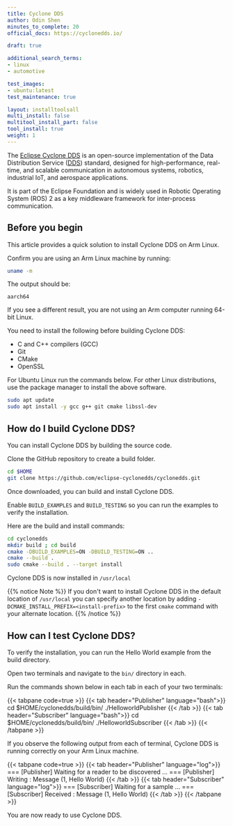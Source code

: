 ```yaml
---
title: Cyclone DDS
author: Odin Shen
minutes_to_complete: 20
official_docs: https://cyclonedds.io/

draft: true

additional_search_terms:
- linux
- automotive

test_images:
- ubuntu:latest
test_maintenance: true

layout: installtoolsall
multi_install: false
multitool_install_part: false
tool_install: true
weight: 1
---
```


The [Eclipse Cyclone DDS](https://cyclonedds.io/) is an open-source implementation of the Data Distribution Service ([DDS](https://en.wikipedia.org/wiki/Data_Distribution_Service)) standard, designed for high-performance, real-time, and scalable communication in autonomous systems, robotics, industrial IoT, and aerospace applications.

It is part of the Eclipse Foundation and is widely used in Robotic Operating System (ROS) 2 as a key middleware framework for inter-process communication.

## Before you begin

This article provides a quick solution to install Cyclone DDS on Arm Linux.

Confirm you are using an Arm Linux machine by running:

```bash
uname -m
```

The output should be:

```output
aarch64
```

If you see a different result, you are not using an Arm computer running 64-bit Linux.

You need to install the following before building Cyclone DDS:

- C and C++ compilers (GCC)
- Git
- CMake 
- OpenSSL

For Ubuntu Linux run the commands below. For other Linux distributions, use the package manager to install the above software.

```bash
sudo apt update
sudo apt install -y gcc g++ git cmake libssl-dev
```

## How do I build Cyclone DDS?

You can install Cyclone DDS by building the source code.

Clone the GitHub repository to create a build folder.

```bash
cd $HOME
git clone https://github.com/eclipse-cyclonedds/cyclonedds.git
```

Once downloaded, you can build and install Cyclone DDS.

Enable `BUILD_EXAMPLES` and `BUILD_TESTING` so you can run the examples to verify the installation. 

Here are the build and install commands:

```bash
cd cyclonedds
mkdir build ; cd build
cmake -DBUILD_EXAMPLES=ON -DBUILD_TESTING=ON ..
cmake --build .
sudo cmake --build . --target install
```

Cyclone DDS is now installed in `/usr/local`

{{% notice Note %}}
If you don't want to install Cyclone DDS in the default location of `/usr/local` you can specify another location 
by adding `-DCMAKE_INSTALL_PREFIX=<install-prefix>` to the first `cmake` command with your alternate location.
{{% /notice %}}

## How can I test Cyclone DDS?

To verify the installation, you can run the Hello World example from the build directory.

Open two terminals and navigate to the `bin/` directory in each. 

Run the commands shown below in each tab in each of your two terminals:

{{< tabpane code=true >}}
  {{< tab header="Publisher" language="bash">}}
    cd $HOME/cyclonedds/build/bin/
    ./HelloworldPublisher
  {{< /tab >}}
  {{< tab header="Subscriber" language="bash">}}
    cd $HOME/cyclonedds/build/bin/
    ./HelloworldSubscriber
  {{< /tab >}}
{{< /tabpane >}}

If you observe the following output from each of terminal, Cyclone DDS is running correctly on your Arm Linux machine.

{{< tabpane code=true >}}
  {{< tab header="Publisher" language="log">}}
    === [Publisher]  Waiting for a reader to be discovered ...
    === [Publisher]  Writing : Message (1, Hello World)
  {{< /tab >}}
  {{< tab header="Subscriber" language="log">}}
    === [Subscriber] Waiting for a sample ...
    === [Subscriber] Received : Message (1, Hello World)
  {{< /tab >}}
{{< /tabpane >}}

You are now ready to use Cyclone DDS. 